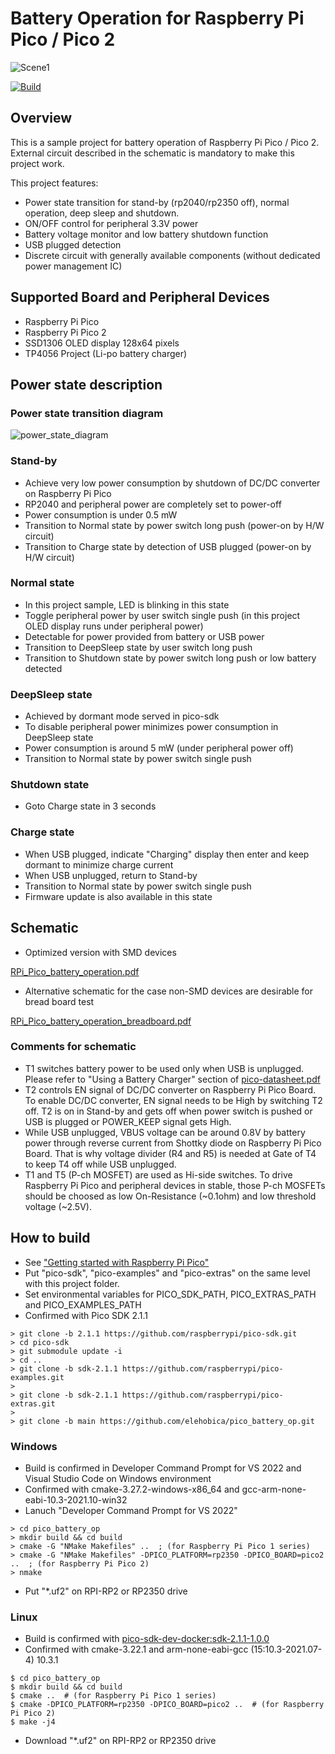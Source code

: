 # Battery Operation for Raspberry Pi Pico / Pico 2
![Scene1](doc/pico_battery_operation_breadboard.jpg)

[![Build](https://github.com/elehobica/pico_battery_op/actions/workflows/build-binaries.yml/badge.svg)](https://github.com/elehobica/pico_battery_op/actions/workflows/build-binaries.yml)

## Overview
This is a sample project for battery operation of Raspberry Pi Pico / Pico 2.<br>
External circuit described in the schematic is mandatory to make this project work.

This project features:
* Power state transition for stand-by (rp2040/rp2350 off), normal operation, deep sleep and shutdown.
* ON/OFF control for peripheral 3.3V power
* Battery voltage monitor and low battery shutdown function
* USB plugged detection
* Discrete circuit with generally available components (without dedicated power management IC)

## Supported Board and Peripheral Devices
* Raspberry Pi Pico
* Raspberry Pi Pico 2
* SSD1306 OLED display 128x64 pixels
* TP4056 Project (Li-po battery charger)

## Power state description
### Power state transition diagram
![power_state_diagram](doc/power_state_diagram.png)

### Stand-by
* Achieve very low power consumption by shutdown of DC/DC converter on Raspberry Pi Pico
* RP2040 and peripheral power are completely set to power-off
* Power consumption is under 0.5 mW
* Transition to Normal state by power switch long push (power-on by H/W circuit)
* Transition to Charge state by detection of USB plugged (power-on by H/W circuit)

### Normal state
* In this project sample, LED is blinking in this state
* Toggle peripheral power by user switch single push (in this project OLED display runs under peripheral power)
* Detectable for power provided from battery or USB power
* Transition to DeepSleep state by user switch long push
* Transition to Shutdown state by power switch long push or low battery detected

### DeepSleep state
* Achieved by dormant mode served in pico-sdk
* To disable peripheral power minimizes power consumption in DeepSleep state
* Power consumption is around 5 mW (under peripheral power off)
* Transition to Normal state by power switch single push

### Shutdown state
* Goto Charge state in 3 seconds

### Charge state
* When USB plugged, indicate "Charging" display then enter and keep dormant to minimize charge current
* When USB unplugged, return to Stand-by
* Transition to Normal state by power switch single push
* Firmware update is also available in this state

## Schematic
* Optimized version with SMD devices

[RPi_Pico_battery_operation.pdf](doc/RPi_Pico_battery_operation.pdf)

* Alternative schematic for the case non-SMD devices are desirable for bread board test

[RPi_Pico_battery_operation_breadboard.pdf](doc/RPi_Pico_battery_operation_breadboard.pdf)

### Comments for schematic
* T1 switches battery power to be used only when USB is unplugged. Please refer to "Using a Battery Charger" section of [pico-datasheet.pdf](https://datasheets.raspberrypi.org/pico/pico-datasheet.pdf)
* T2 controls EN signal of DC/DC converter on Raspberry Pi Pico Board. To enable DC/DC converter, EN signal needs to be High by switching T2 off.
  T2 is on in Stand-by and gets off when power switch is pushed or USB is plugged or POWER_KEEP signal gets High.
* While USB unplugged, VBUS voltage can be around 0.8V by battery power through reverse current from Shottky diode on Raspberry Pi Pico Board.
  That is why voltage divider (R4 and R5) is needed at Gate of T4 to keep T4 off while USB unplugged.
* T1 and T5 (P-ch MOSFET) are used as Hi-side switches. To drive Raspberry Pi Pico and peripheral devices in stable, those P-ch MOSFETs should be choosed as low On-Resistance (~0.1ohm) and low threshold voltage (~2.5V).

## How to build
* See ["Getting started with Raspberry Pi Pico"](https://datasheets.raspberrypi.org/pico/getting-started-with-pico.pdf)
* Put "pico-sdk", "pico-examples" and "pico-extras" on the same level with this project folder.
* Set environmental variables for PICO_SDK_PATH, PICO_EXTRAS_PATH and PICO_EXAMPLES_PATH
* Confirmed with Pico SDK 2.1.1
```
> git clone -b 2.1.1 https://github.com/raspberrypi/pico-sdk.git
> cd pico-sdk
> git submodule update -i
> cd ..
> git clone -b sdk-2.1.1 https://github.com/raspberrypi/pico-examples.git
>
> git clone -b sdk-2.1.1 https://github.com/raspberrypi/pico-extras.git
> 
> git clone -b main https://github.com/elehobica/pico_battery_op.git
```
### Windows
* Build is confirmed in Developer Command Prompt for VS 2022 and Visual Studio Code on Windows environment
* Confirmed with cmake-3.27.2-windows-x86_64 and gcc-arm-none-eabi-10.3-2021.10-win32
* Lanuch "Developer Command Prompt for VS 2022"
```
> cd pico_battery_op
> mkdir build && cd build
> cmake -G "NMake Makefiles" ..  ; (for Raspberry Pi Pico 1 series)
> cmake -G "NMake Makefiles" -DPICO_PLATFORM=rp2350 -DPICO_BOARD=pico2 ..  ; (for Raspberry Pi Pico 2)
> nmake
```
* Put "*.uf2" on RPI-RP2 or RP2350 drive
### Linux
* Build is confirmed with [pico-sdk-dev-docker:sdk-2.1.1-1.0.0]( https://hub.docker.com/r/elehobica/pico-sdk-dev-docker)
* Confirmed with cmake-3.22.1 and arm-none-eabi-gcc (15:10.3-2021.07-4) 10.3.1
```
$ cd pico_battery_op
$ mkdir build && cd build
$ cmake ..  # (for Raspberry Pi Pico 1 series)
$ cmake -DPICO_PLATFORM=rp2350 -DPICO_BOARD=pico2 ..  # (for Raspberry Pi Pico 2)
$ make -j4
```
* Download "*.uf2" on RPI-RP2 or RP2350 drive
